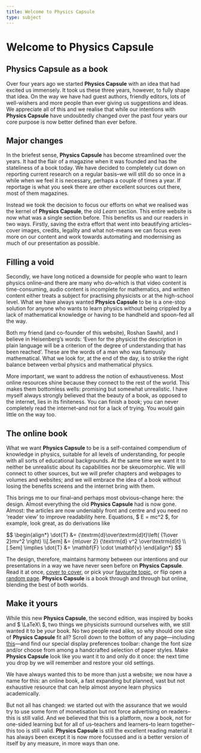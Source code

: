 ```yaml
---
title: Welcome to Physics Capsule
type: subject
---
```


# Welcome to Physics Capsule

## Physics Capsule as a book

Over four years ago we started **Physics Capsule** with an idea that had excited us immensely. It took us these three years, however, to fully shape that idea. On the way we have had guest authors, friendly editors, lots of well-wishers and more people than ever giving us suggestions and ideas. We appreciate all of this and we realise that while our intentions with **Physics Capsule** have undoubtedly changed over the past four years our core purpose is now better defined than ever before.

## Major changes

In the briefest sense, **Physics Capsule** has become streamlined over the years. It had the flair of a magazine when it was founded and has the stateliness of a book today. We have decided to completely cut down on reporting current research on a regular basis–we will still do so once in a while when we feel it is necessary, perhaps a couple of times a year. If reportage is what you seek there are other excellent sources out there, most of them magazines.

Instead we took the decision to focus our efforts on what we realised was the kernel of **Physics Capsule**, the old *Learn* section. This entire website is now what was a single section before. This benefits us and our readers in two ways. Firstly, saving the extra effort that went into beautifying articles–cover images, credits, legality and what not–means we can focus even more on our content and work towards automating and modernising as much of our presentation as possible.

## Filling a void

Secondly, we have long noticed a downside for people who want to learn physics online–and there are many who do–which is that video content is time-consuming, audio content is incomplete for mathematics, and written content either treats a subject for practising physicists or at the high-school level. What we have always wanted **Physics Capsule** to be is a one-stop solution for anyone who wants to learn physics without being crippled by a lack of mathematical knowledge or having to be handheld and spoon-fed all the way.

Both my friend (and co-founder of this website), Roshan Sawhil, and I believe in Heisenberg’s words: ‘Even for the physicist the description in plain language will be a criterion of the degree of understanding that has been reached’. These are the words of a man who was famously mathematical. What we look for, at the end of the day, is to strike the right balance between verbal physics and mathematical physics.

More important, we want to address the notion of exhaustiveness. Most online resources shine because they connect to the rest of the world. This makes them bottomless wells: promising but somewhat unrealistic. I have myself always strongly believed that the beauty of a book, as opposed to the internet, lies in its finiteness. You can finish a book; you can never completely read the internet–and not for a lack of trying. You would gain little on the way too.

## The online book

What we want **Physics Capsule** to be is a self-contained compendium of knowledge in physics, suitable for all levels of understanding, for people with all sorts of educational backgrounds. At the same time we want it to neither be unrealistic about its capabilities nor be skeuomorphic. We will connect to other sources, but we will prefer chapters and webpages to volumes and websites; and we will embrace the idea of a book without losing the benefits screens and the internet bring with them.

This brings me to our final–and perhaps most obvious–change here: the design. Almost everything the old **Physics Capsule** had is now gone. Almost: the articles are now undeniably front and centre and you need no ‘reader view’ to improve readability here. Equations, $ E = mc^2 $, for example, look great, as do derivations like

<div>
$$
\begin{align*}
\dot{T} &= {\textrm{d}\over\textrm{d}t}\left( {1\over 2}mv^2 \right) \\[.5em]
&=  {m\over 2} {\textrm{d} v^2 \over\textrm{d}t} \\[.5em]
\implies \dot{T} &= \mathbf{F} \cdot \mathbf{v}
\end{align*}
$$
</div>

The design, therefore, maintains harmony between our intentions and our presentations in a way we have never seen before on **Physics Capsule**. Read it at once, [cover to cover](/contents), or pick your [favourite topic](/index), or flip open a [random page](/random). **Physics Capsule** is a book through and through but online, blending the best of both worlds.

## Make it yours

While this new **Physics Capsule**, the second edition, was inspired by books and $ \LaTeX\ $, two things we physicists surround ourselves with, we still wanted it to be *your* book. No two people read alike, so why should one size of **Physics Capsule** fit all? Scroll down to the bottom of any page—including [this](#displayPrefs)—and find our special display preferences toolbar: change the font size and/or choose from among a handcrafted selection of paper styles. Make **Physics Capsule** look like you want it to and only do it once: the next time you drop by we will remember and restore your old settings.

We have always wanted this to be more than just a website; we now have a name for this: an online book, a fast expanding but planned, vast but not exhaustive resource that can help almost anyone learn physics academically.

But not all has changed: we started out with the assurance that we would try to use some form of monetisation but not force advertising on readers–this is still valid. And we believed that this is a platform, now a book, not for one-sided learning but for all of us–teachers and learners–to learn together–this too is still valid. **Physics Capsule** is still the excellent reading material it has always been except it is now more focussed and is a better version of itself by any measure, in more ways than one.
